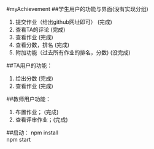 #myAchievement
##学生用户的功能与界面(没有实现分组)
1. 提交作业（给出github网址即可） (完成)
2. 查看TA的评论 (完成)
3. 查看作业 (完成)
4. 查看分数，排名 (完成)
5. 附加功能（过去所有作业的排名，分数) (没完成)

##TA用户的功能：
1. 给出分数  (完成)
2. 查看作业  (完成)

##教师用户功能：
1. 布置作业； (完成)
2. 查看评审作业；(完成)

##启动：
npm install   
npm start